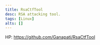 ```yaml
---
title: RsaCtfTool
desc: RSA attacking tool.
tags: [Linux]
alts: []
---
```


HP:
<a href="https://github.com/Ganapati/RsaCtfTool" target="_blank" rel="noopener noreferrer">
    https://github.com/Ganapati/RsaCtfTool
</a>